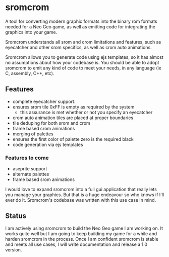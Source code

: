 # sromcrom

A tool for converting modern graphic formats into the binary rom formats needed for a Neo Geo game, as well as emitting code for integrating the graphics into your game.

Sromcrom understands all srom and crom limitations and features, such as eyecatcher and other srom specifics, as well as crom auto animations.

Sromcrom allows you to generate code using ejs templates, so it has almost no assumptions about how your codebase is. You should be able to adopt sromcrom to emit any kind of code to meet your needs, in any language (ie C, assembly, C++, etc).

## Features

- complete eyecatcher support.
- ensures srom tile 0xFF is empty as required by the system
  - this assurance is met whether or not you specify an eyecatcher
- crom auto animation tiles are placed at proper boundaries
- tile deduping for both srom and crom
- frame based crom animations
- merging of palettes
- ensures the first color of palette zero is the required black
- code generation via ejs templates

### Features to come

- aseprite support
- alternate palettes
- frame based srom animations

I would love to expand sromcrom into a full gui application that really lets you manage your graphics. But that is a huge endeavour so who knows if I'll ever do it. Sromcrom's codebase was written with this use case in mind.

## Status

I am actively using sromcrom to build the Neo Geo game I am working on. It works quite well but I am going to keep building my game for a while and harden sromcrom in the process. Once I am confident sromcrom is stable and meets all use cases, I will write documentation and release a 1.0 version.
